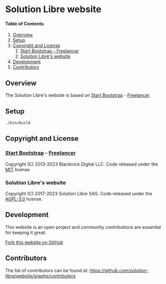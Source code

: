 # Solution Libre website

<!-- markdownlint-disable-next-line MD001 -->
#### Table of Contents

1. [Overview](#overview)
2. [Setup](#setup)
3. [Copyright and License](#copyright-and-license)
   1. [Start Bootstrap - Freelancer](#start-bootstrap---freelancer)
   2. [Solution Libre's website](#solution-libres-website)
4. [Development](#development)
5. [Contributors](#contributors)

## Overview

The Solution Libre's website is based on [Start Bootstrap](https://startbootstrap.com/) - [Freelancer](https://startbootstrap.com/theme/freelancer/).

## Setup

```sh
./bin/build
```

## Copyright and License

### [Start Bootstrap](https://startbootstrap.com/) - [Freelancer](https://startbootstrap.com/theme/freelancer/)

Copyright (C) 2013-2023 Blackrock Digital LLC. Code released under the
[MIT](https://github.com/BlackrockDigital/startbootstrap-freelancer/blob/gh-pages/LICENSE) license.

### Solution Libre's website

Copyright (C) 2017-2023 Solution Libre SAS. Code released under the
[AGPL-3.0](https://raw.githubusercontent.com/solution-libre/website/master/LICENSE) license.

## Development

This website is an open project and community contributions are essential for keeping it great.

[Fork this website on GitHub](https://github.com/solution-libre/website/fork)

## Contributors

The list of contributors can be found at: <https://github.com/solution-libre/website/graphs/contributors>

